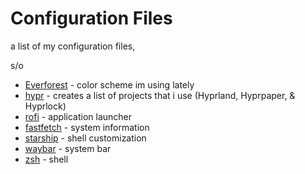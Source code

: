 # Configuration Files

a list of my configuration files,


s/o

- [Everforest](https://github.com/sainnhe/everforest) - color scheme im using lately
- [hypr](https://github.com/hyprwm) - creates a list of projects that i use (Hyprland, Hyprpaper, & Hyprlock)
- [rofi](https://github.com/davatorium/rofi) - application launcher
- [fastfetch](https://github.com/fastfetch-cli/fastfetch) - system information
- [starship](https://github.com/starship/starship) - shell customization
- [waybar](https://github.com/Alexays/Waybar) - system bar
- [zsh](https://github.com/zsh-users/zsh) - shell
